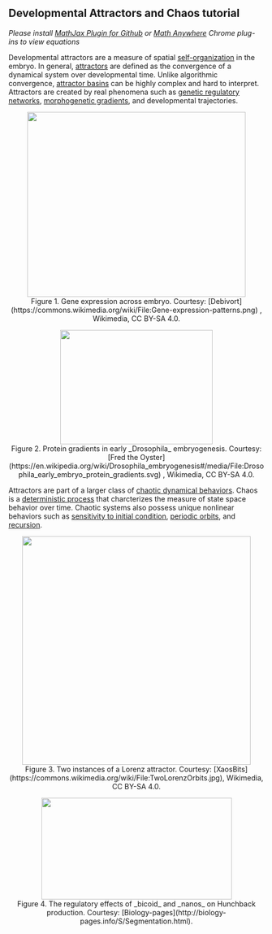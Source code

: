 ## Developmental Attractors and Chaos tutorial  

_Please install [MathJax Plugin for Github](https://chrome.google.com/webstore/detail/mathjax-plugin-for-github/ioemnmodlmafdkllaclgeombjnmnbima/related) or [Math Anywhere](https://chrome.google.com/webstore/detail/math-anywhere/gebhifiddmaaeecbaiemfpejghjdjmhc) Chrome plug-ins to view equations_  

Developmental attractors are a measure of spatial [self-organization](https://en.wikipedia.org/wiki/Self-organization) in the embryo. In general, [attractors](http://www.scholarpedia.org/article/Attractor) are defined as the convergence of a dynamical system over developmental time. Unlike algorithmic convergence, [attractor basins](http://www.scholarpedia.org/article/Basin_of_attraction) can be highly complex and hard to interpret. Attractors are created by real phenomena such as [genetic regulatory networks](https://en.wikipedia.org/wiki/Gene_regulatory_network), [morphogenetic gradients](https://www.ncbi.nlm.nih.gov/pmc/articles/PMC2773637/), and developmental trajectories.  

<p align="center">
  <img width="430" height="364" src="https://user-images.githubusercontent.com/19001437/56056496-f65b6700-5d21-11e9-8ae9-bf4a6ee11c21.png"><BR>
  Figure 1. Gene expression across embryo. Courtesy: [Debivort](https://commons.wikimedia.org/wiki/File:Gene-expression-patterns.png) , Wikimedia, CC BY-SA 4.0.
</p>
  
<p align="center">
  <img width="300" height="225" src="https://user-images.githubusercontent.com/19001437/56056568-273b9c00-5d22-11e9-8919-47b3afcdf106.png"><BR>
  Figure 2. Protein gradients in early _Drosophila_ embryogenesis. Courtesy: 
  [Fred the Oyster](https://en.wikipedia.org/wiki/Drosophila_embryogenesis#/media/File:Drosophila_early_embryo_protein_gradients.svg) , Wikimedia, CC BY-SA 4.0.
</p>

Attractors are part of a larger class of [chaotic dynamical behaviors](https://en.wikipedia.org/wiki/Chaos_theory). Chaos is a [deterministic process](https://en.wikipedia.org/wiki/Deterministic_system_(philosophy)) that charcterizes the measure of state space behavior over time. Chaotic systems also possess unique nonlinear behaviors such as [sensitivity to initial condition](http://demonstrations.wolfram.com/SensitivityToInitialConditionsInChaos/), [periodic orbits](http://www.scholarpedia.org/article/Periodic_orbit), and [recursion](https://en.wikipedia.org/wiki/Recursion).  

<p align="center">
  <img width="450" height="450" src="https://user-images.githubusercontent.com/19001437/56057929-b9916f00-5d25-11e9-8033-09212e14d3e1.jpg"><BR>
  Figure 3. Two instances of a Lorenz attractor. Courtesy: [XaosBits](https://commons.wikimedia.org/wiki/File:TwoLorenzOrbits.jpg), Wikimedia, CC BY-SA 4.0.
</p>


<p align="center">
  <img width="375" height="200" src="https://user-images.githubusercontent.com/19001437/56056715-95805e80-5d22-11e9-8803-79a860051e35.gif"><BR>
  Figure 4. The regulatory effects of _bicoid_ and _nanos_ on Hunchback production. Courtesy: [Biology-pages](http://biology-pages.info/S/Segmentation.html).
</p>
